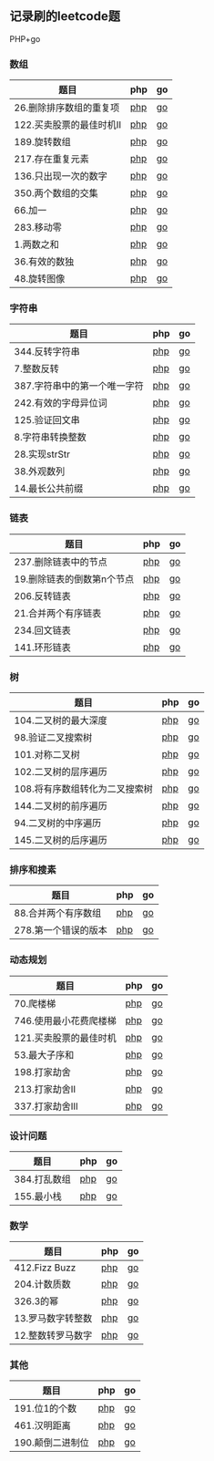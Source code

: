 ## 记录刷的leetcode题

PHP+go

### 数组
|题目|php|go|
| ---|---|---|
|26.删除排序数组的重复项| [php](./php/26.php)| [go](./go/26.go) |
|122.买卖股票的最佳时机II| [php](./php/122.php)| [go](./go/122.go) |
|189.旋转数组| [php](./php/189.php)| [go](./go/189.go) |
|217.存在重复元素| [php](./php/217.php)| [go](./go/217.go) |
|136.只出现一次的数字| [php](./php/136.php)| [go](./go/136.go) |
|350.两个数组的交集| [php](./php/350.php)| [go](./go/350.go) |
|66.加一| [php](./php/66.php)| [go](./go/66.go) |
|283.移动零| [php](./php/283.php)| [go](./go/283.go) |
|1.两数之和| [php](./php/1.php)| [go](./go/1.go) |
|36.有效的数独| [php](./php/36.php)| [go](./go/36.go) |
|48.旋转图像| [php](./php/48.php)| [go](./go/48.go) |

### 字符串
|题目|php|go|
| ---|---|---|
|344.反转字符串| [php](./php/344.php)| [go](./go/344.go) |
|7.整数反转| [php](./php/7.php)| [go](./go/7.go) |
|387.字符串中的第一个唯一字符| [php](./php/387.php)| [go](./go/387.go) |
|242.有效的字母异位词| [php](./php/242.php)| [go](./go/242.go) |
|125.验证回文串| [php](./php/125.php)| [go](./go/125.go) |
|8.字符串转换整数| [php](./php/8.php)| [go](./go/8.go) |
|28.实现strStr| [php](./php/28.php)| [go](./go/28.go) |
|38.外观数列| [php](./php/38.php)| [go](./go/38.go) |
|14.最长公共前缀| [php](./php/14.php)| [go](./go/14.go) |

### 链表
|题目|php|go|
| ---|---|---|
|237.删除链表中的节点| [php](./php/237.php)| [go](./go/237.go) |
|19.删除链表的倒数第n个节点| [php](./php/19.php)| [go](./go/19.go) |
|206.反转链表| [php](./php/206.php)| [go](./go/206.go) |
|21.合并两个有序链表| [php](./php/21.php)| [go](./go/21.go) |
|234.回文链表| [php](./php/234.php)| [go](./go/234.go) |
|141.环形链表| [php](./php/141.php)| [go](./go/141.go) |

### 树
|题目|php|go|
| ---|---|---|
|104.二叉树的最大深度| [php](./php/104.php)| [go](./go/104.go) |
|98.验证二叉搜索树| [php](./php/98.php)| [go](./go/98.go) |
|101.对称二叉树| [php](./php/101.php)| [go](./go/101.go) |
|102.二叉树的层序遍历| [php](./php/102.php)| [go](./go/102.go) |
|108.将有序数组转化为二叉搜索树| [php](./php/108.php)| [go](./go/108.go) |
|144.二叉树的前序遍历| [php](./php/144.php)| [go](./go/144.go) |
|94.二叉树的中序遍历| [php](./php/94.php)| [go](./go/94.go) |
|145.二叉树的后序遍历| [php](./php/145.php)| [go](./go/145.go) |

### 排序和搜素
|题目|php|go|
| ---|---|---|
|88.合并两个有序数组| [php](./php/88.php)| [go](./go/88.go) |
|278.第一个错误的版本| [php](./php/278.php)| [go](./go/278.go) |

### 动态规划
|题目|php|go|
| ---|---|---|
|70.爬楼梯| [php](./php/70.php)| [go](./go/70.go) |
|746.使用最小花费爬楼梯| [php](./php/746.php)| [go](./go/746.go) |
|121.买卖股票的最佳时机| [php](./php/121.php)| [go](./go/121.go) |
|53.最大子序和| [php](./php/53.php)| [go](./go/53.go) |
|198.打家劫舍| [php](./php/198.php)| [go](./go/198.go) |
|213.打家劫舍II| [php](./php/213.php)| [go](./go/213.go) |
|337.打家劫舍III| [php](./php/337.php)| [go](./go/337.go) |

### 设计问题
|题目|php|go|
| ---|---|---|
|384.打乱数组| [php](./php/384.php)| [go](./go/384.go) |
|155.最小栈| [php](./php/155.php)| [go](./go/155.go) |

### 数学
|题目|php|go|
| ---|---|---|
|412.Fizz Buzz| [php](./php/412.php)| [go](./go/412.go) |
|204.计数质数| [php](./php/204.php)| [go](./go/204.go) |
|326.3的幂| [php](./php/326.php)| [go](./go/326.go) |
|13.罗马数字转整数| [php](./php/13.php)| [go](./go/13.go) |
|12.整数转罗马数字| [php](./php/12.php)| [go](./go/12.go) |

### 其他
|题目|php|go|
| ---|---|---|
|191.位1的个数| [php](./php/191.php)| [go](./go/191.go) |
|461.汉明距离| [php](./php/461.php)| [go](./go/461.go) |
|190.颠倒二进制位| [php](./php/190.php)| [go](./go/190.go) |